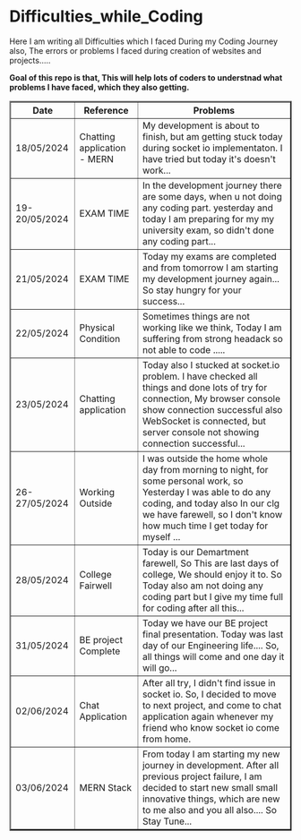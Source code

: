 # Difficulties_while_Coding
Here I am writing all Difficulties which I faced During my Coding Journey also, The errors or problems I faced during creation of websites and projects..... 

<b> Goal of this repo is that, This will help lots of coders to understnad what problems I have faced, which they also getting. </b>

<table border='2px solid black'>
  <tr>
    <th>Date</th>
    <th>Reference</th>
    <th>Problems</th>
  </tr>
  <tr>
    <td>18/05/2024</td>
    <td>Chatting application - MERN</td>
    <td>My development is about to finish, but am getting stuck today during socket io implementaton. I have tried but today it's doesn't work...</td>
  </tr>
  <tr>
    <td>19-20/05/2024</td>
    <td>EXAM TIME</td>
    <td>In the development journey there are some days, when u not doing any coding part. yesterday and today I am preparing for my my university exam, so didn't done any coding part...  </td>
  </tr>
   <tr>
    <td>21/05/2024</td>
    <td>EXAM TIME</td>
    <td> Today my exams are completed and from tomorrow I am starting my development journey again... So stay hungry for your success...  </td>
  </tr>
  <tr>
    <td>22/05/2024</td>
    <td>Physical Condition</td>
    <td> Sometimes things are not working like we think, Today I am suffering from strong headack so not able to code .....   </td>
  </tr>
   <tr>
    <td>23/05/2024</td>
    <td>Chatting application</td>
    <td> Today also I stucked at socket.io problem. I have checked all things and done lots of try for connection, My browser console show connection successful also WebSocket is connected, but server console not showing connection successful...  </td>
  </tr>
  <tr>
    <td>26-27/05/2024</td>
    <td>Working Outside</td>
    <td>I was outside the home whole day from morning to night, for some personal work, so Yesterday I was able to do any coding, and today also In our clg we have farewell, so I don't know how much time I get today for myself ...  </td>
  </tr>
  <tr>
    <td>28/05/2024</td>
    <td>College Fairwell</td>
    <td> Today is our Demartment farewell, So This are last days of college, We should enjoy it to. So Today also am not doing any coding part but I give my time full for coding after all this...  </td>
  </tr>
   <tr>
    <td>31/05/2024</td>
    <td>BE project Complete</td>
    <td> Today we have our BE project final presentation. Today was last day of our Engineering life.... So, all things will come and one day it will go... </td>
  </tr>
   <tr>
    <td>02/06/2024</td>
    <td>Chat Application</td>
    <td>After all try, I didn't find issue in socket io. So, I decided to move to next project, and come to chat application again whenever my friend who know socket io come from home.</td>
  </tr>
  <tr>
    <td>03/06/2024</td>
    <td>MERN Stack </td>
    <td> From today I am starting my new journey in development. After all previous project failure, I am decided to start new small small innovative things, which are new to me also and you all also.... So Stay Tune...</td>
  </tr>
</table>
